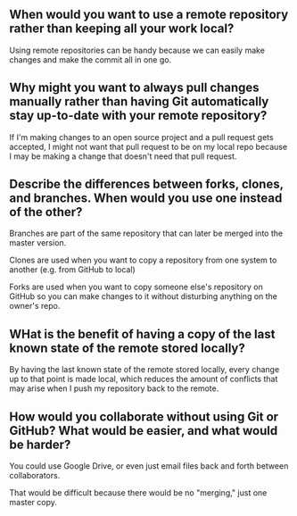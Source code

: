 ## When would you want to use a remote repository rather than keeping all your work local?  ##

Using remote repositories can be handy because we can easily make changes and make the commit all in one go. 

## Why might you want to always pull changes manually rather than having Git automatically stay up-to-date with your remote repository? ##

If I'm making changes to an open source project and a pull request gets accepted, I might not want that pull request to be on my local repo because I may be making a change that doesn't need that pull request.

## Describe the differences between forks, clones, and branches. When would you use one instead of the other? ##

Branches are part of the same repository that can later be merged into the master version. 

Clones are used when you want to copy a repository from one system to another (e.g. from GitHub to local)

Forks are used when you want to copy someone else's repository on GitHub so you can make changes to it without disturbing anything on the owner's repo. 

## WHat is the benefit of having a copy of the last known state of the remote stored locally? ##

By having the last known state of the remote stored locally, every change up to that point is made local, which reduces the amount of conflicts that may arise when I push my repository back to the remote. 

## How would you collaborate without using Git or GitHub? What would be easier, and what would be harder? ##

You could use Google Drive, or even just email files back and forth between collaborators. 

That would be difficult because there would be no "merging," just one master copy.